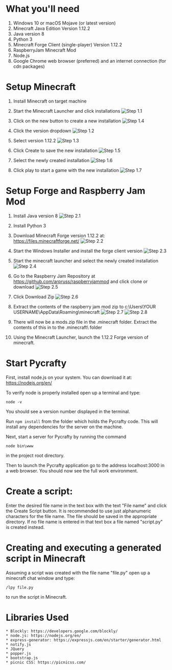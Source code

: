 # What you'll need
1. Windows 10 or macOS Mojave (or latest version)
2. Minecraft Java Edition Version 1.12.2
3. Java version 8
4. Python 3
5. Minecraft Forge Client (single-player) Version 1.12.2
6. RaspberryJam Minecraft Mod
7. Node.js
8. Google Chrome web browser (preferred) and an internet connection (for cdn packages)

# Setup Minecraft
1. Install Minecraft on target machine

2. Start the Minecraft Launcher and click installations
![Step 1.1](public/media/readme_images/step1-1.png)

3. Click on the new button to create a new installation
![Step 1.4](public/media/readme_images/step1-4.png)

4. Click the version dropdown
![Step 1.2](public/media/readme_images/step1-2.png)

5. Select version 1.12.2
![Step 1.3](public/media/readme_images/step1-3.png)

6. Click Create to save the new installation
![Step 1.5](public/media/readme_images/step1-5.png)

7. Select the newly created installation
![Step 1.6](public/media/readme_images/step1-6.png)

8. Click play to start a game with the new installation
![Step 1.7](public/media/readme_images/step1-7.png)

# Setup Forge and Raspberry Jam Mod
1. Install Java version 8
![Step 2.1](public/media/readme_images/step2-1.png)

2. Install Python 3

3. Download Minecraft Forge version 1.12.2 at: https://files.minecraftforge.net/
![Step 2.2](public/media/readme_images/step2-2.png)

4. Start the Windows Installer and install the forge client version
![Step 2.3](public/media/readme_images/step2-3.png)

5. Start the minecraft launcher and select the newly created installation
![Step 2.4](public/media/readme_images/step2-4.png)

6. Go to the Raspberry Jam Repository at https://github.com/arpruss/raspberryjammod and click clone or download
![Step 2.5](public/media/readme_images/step2-5.png)

7. Click Download Zip
![Step 2.6](public/media/readme_images/step2-6.png)

8. Extract the contents of the raspberry jam mod zip to c:\Users\YOUR USERNAME\AppData\Roaming\minecraft 
![Step 2.7](public/media/readme_images/step2-7.png)
![Step 2.8](public/media/readme_images/step2-8.png)

9. There will now be a mods.zip file in the .minecraft folder. Extract the contents of this in to the .minecraft\ folder 

10. Using the Minecraft Launcher, launch the 1.12.2 Forge version of minecraft. 

# Start Pycrafty
First, install node.js on your system. You can download it at: https://nodejs.org/en/

To verify node is properly installed open up a terminal and type:
```
node -v 
```
You should see a version number displayed in the terminal.

Run ```npm install``` from the folder which holds the Pycrafty code.
This will install any dependencies for the server on the machine.

Next, start a server for Pycrafty by running the command
```
node bin\www
```
in the project root directory.

Then to launch the Pycrafty application go to the address localhost:3000 in a web browser.
You should now see the full work environment.

# Create a script:
Enter the desired file name in the text box with the text "File name" and click 
the Create Script button. It is recommended to use just alphanumeric characters for the file name.
The file should be saved in the appropriate directory.
If no file name is entered in that text box a file named "script.py" is created
instead. 

# Creating and executing a generated script in Minecraft
Assuming a script was created with the file name "file.py"
open up a minecraft chat window and type: 
```
/lpy file.py
```
to run the script in Minecraft.

# Libraries Used
    * Blockly: https://developers.google.com/blockly/
    * node.js: https://nodejs.org/en/
    * express-generator: https://expressjs.com/en/starter/generator.html
    * notify.js
    * JQuery
    * popper.js
    * bootstrap.js
    * picnic CSS: https://picnicss.com/
    
